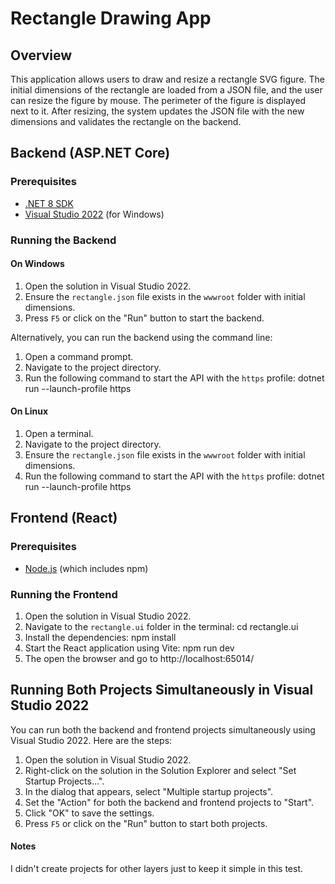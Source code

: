 # Rectangle Drawing App

## Overview

This application allows users to draw and resize a rectangle SVG figure. The initial dimensions of the rectangle are loaded from a JSON file, and the user can resize the figure by mouse. The perimeter of the figure is displayed next to it. After resizing, the system updates the JSON file with the new dimensions and validates the rectangle on the backend.

## Backend (ASP.NET Core)

### Prerequisites

- [.NET 8 SDK](https://dotnet.microsoft.com/download/dotnet/8.0)
- [Visual Studio 2022](https://visualstudio.microsoft.com/vs/) (for Windows)

### Running the Backend

#### On Windows

1. Open the solution in Visual Studio 2022.
2. Ensure the `rectangle.json` file exists in the `wwwroot` folder with initial dimensions.
3. Press `F5` or click on the "Run" button to start the backend.

Alternatively, you can run the backend using the command line:

1. Open a command prompt.
2. Navigate to the project directory.
3. Run the following command to start the API with the `https` profile: dotnet run --launch-profile https
    
#### On Linux

1. Open a terminal.
2. Navigate to the project directory.
3. Ensure the `rectangle.json` file exists in the `wwwroot` folder with initial dimensions.
4. Run the following command to start the API with the `https` profile: dotnet run --launch-profile https


## Frontend (React)

### Prerequisites

- [Node.js](https://nodejs.org/) (which includes npm)

### Running the Frontend

1. Open the solution in Visual Studio 2022.
2. Navigate to the `rectangle.ui` folder in the terminal: cd rectangle.ui
3. Install the dependencies: npm install
4. Start the React application using Vite: npm run dev
5. The open the browser and go to http://localhost:65014/

## Running Both Projects Simultaneously in Visual Studio 2022

You can run both the backend and frontend projects simultaneously using Visual Studio 2022. Here are the steps:

1. Open the solution in Visual Studio 2022.
2. Right-click on the solution in the Solution Explorer and select "Set Startup Projects...".
3. In the dialog that appears, select "Multiple startup projects".
4. Set the "Action" for both the backend and frontend projects to "Start".
5. Click "OK" to save the settings.
6. Press `F5` or click on the "Run" button to start both projects.

#### Notes
I didn't create projects for other layers just to keep it simple in this test.

    
